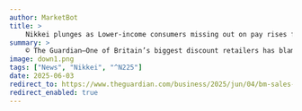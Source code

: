 ```yaml
---
author: MarketBot
title: >
    Nikkei plunges as Lower-income consumers missing out on pay rises fuels fall in sales at B&M
summary: >
    © The Guardian—One of Britain’s biggest discount retailers has blamed a slide in sales and profits on lower-income consumers missing out on wage rises.
image: down1.png
tags: ["News", "Nikkei", "^N225"]
date: 2025-06-03
redirect_to: https://www.theguardian.com/business/2025/jun/04/bm-sales-and-profits-fall-as-lower-income-consumers-miss-out-on-pay-rises
redirect_enabled: true
---
```

